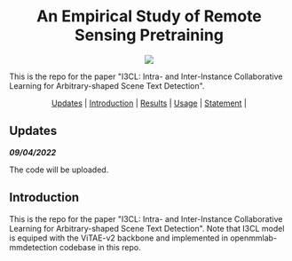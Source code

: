 <h1 align="center"> An Empirical Study of Remote Sensing Pretraining </h1> 

<p align="center">
<a href="http://arxiv.org"><img src="https://img.shields.io/badge/arXiv-Paper-<color>"></a>
</p>

This is the repo for the paper "I3CL: Intra- and Inter-Instance Collaborative Learning for Arbitrary-shaped Scene Text Detection".

<p align="center">
  <a href="#updates">Updates</a> |
  <a href="#introduction">Introduction</a> |
  <a href="#results">Results</a> |
  <a href="#usage">Usage</a> |
  <a href="#statement">Statement</a> |
</p >

## Updates

***09/04/2022***

The code will be uploaded.

## Introduction

This is the repo for the paper "I3CL: Intra- and Inter-Instance Collaborative Learning for Arbitrary-shaped Scene Text Detection". Note that I3CL model is equiped with the ViTAE-v2 backbone and implemented in openmmlab-mmdetection codebase in this repo.

